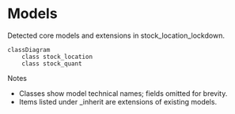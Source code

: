 # Models

Detected core models and extensions in stock_location_lockdown.

```mermaid
classDiagram
    class stock_location
    class stock_quant
```

Notes
- Classes show model technical names; fields omitted for brevity.
- Items listed under _inherit are extensions of existing models.
